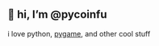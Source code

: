 <h2>👋 hi, I’m @pycoinfu</h2>

i love python, [pygame](https://github.com/pygame), and other cool stuff
